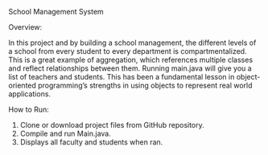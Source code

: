 School Management System

Overview:

In this project and by building a school management, the different levels of a school from every student to every department is compartmentalized. This is a great example of aggregation, which references multiple classes and reflect relationships between them. Running main.java will give you a list of teachers and students. This has been a fundamental lesson in object-oriented programming’s strengths in using objects to represent real world applications. 

How to Run: 

1.	Clone or download project files from GitHub repository.
2.	Compile and run Main.java. 
3.	Displays all faculty and students when ran. 
